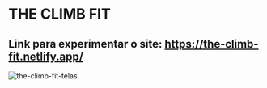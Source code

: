 # THE CLIMB FIT

## Link para experimentar o site: https://the-climb-fit.netlify.app/

![the-climb-fit-telas](https://user-images.githubusercontent.com/65043062/194986498-225ee514-460c-49f4-86a6-47d5d659c854.png)
